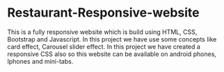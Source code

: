 # Restaurant-Responsive-website
This is a fully responsive website which is build using HTML, CSS, Bootstrap and Javascript. In this project we have use some concepts like card effect,  Carousel slider effect. In this project we have created a responsive CSS also so this website can be available on android phones, Iphones and mini-tabs. 
